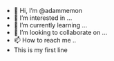 - 👋 Hi, I’m @adammemon
- 👀 I’m interested in ...
- 🌱 I’m currently learning ...
- 💞️ I’m looking to collaborate on ...
- 📫 How to reach me ..
- This is my first line

<!---
adammemon/adammemon is a ✨ special ✨ repository because its `README.md` (this file) appears on your GitHub profile.
You can click the Preview link to take a look at your changes.
--->

